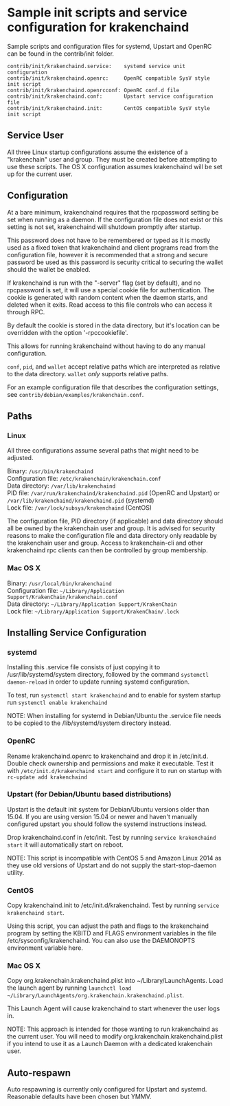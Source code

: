 Sample init scripts and service configuration for krakenchaind
==========================================================

Sample scripts and configuration files for systemd, Upstart and OpenRC
can be found in the contrib/init folder.

    contrib/init/krakenchaind.service:    systemd service unit configuration
    contrib/init/krakenchaind.openrc:     OpenRC compatible SysV style init script
    contrib/init/krakenchaind.openrcconf: OpenRC conf.d file
    contrib/init/krakenchaind.conf:       Upstart service configuration file
    contrib/init/krakenchaind.init:       CentOS compatible SysV style init script

Service User
---------------------------------

All three Linux startup configurations assume the existence of a "krakenchain" user
and group.  They must be created before attempting to use these scripts.
The OS X configuration assumes krakenchaind will be set up for the current user.

Configuration
---------------------------------

At a bare minimum, krakenchaind requires that the rpcpassword setting be set
when running as a daemon.  If the configuration file does not exist or this
setting is not set, krakenchaind will shutdown promptly after startup.

This password does not have to be remembered or typed as it is mostly used
as a fixed token that krakenchaind and client programs read from the configuration
file, however it is recommended that a strong and secure password be used
as this password is security critical to securing the wallet should the
wallet be enabled.

If krakenchaind is run with the "-server" flag (set by default), and no rpcpassword is set,
it will use a special cookie file for authentication. The cookie is generated with random
content when the daemon starts, and deleted when it exits. Read access to this file
controls who can access it through RPC.

By default the cookie is stored in the data directory, but it's location can be overridden
with the option '-rpccookiefile'.

This allows for running krakenchaind without having to do any manual configuration.

`conf`, `pid`, and `wallet` accept relative paths which are interpreted as
relative to the data directory. `wallet` *only* supports relative paths.

For an example configuration file that describes the configuration settings,
see `contrib/debian/examples/krakenchain.conf`.

Paths
---------------------------------

### Linux

All three configurations assume several paths that might need to be adjusted.

Binary:              `/usr/bin/krakenchaind`  
Configuration file:  `/etc/krakenchain/krakenchain.conf`  
Data directory:      `/var/lib/krakenchaind`  
PID file:            `/var/run/krakenchaind/krakenchaind.pid` (OpenRC and Upstart) or `/var/lib/krakenchaind/krakenchaind.pid` (systemd)  
Lock file:           `/var/lock/subsys/krakenchaind` (CentOS)  

The configuration file, PID directory (if applicable) and data directory
should all be owned by the krakenchain user and group.  It is advised for security
reasons to make the configuration file and data directory only readable by the
krakenchain user and group.  Access to krakenchain-cli and other krakenchaind rpc clients
can then be controlled by group membership.

### Mac OS X

Binary:              `/usr/local/bin/krakenchaind`  
Configuration file:  `~/Library/Application Support/KrakenChain/krakenchain.conf`  
Data directory:      `~/Library/Application Support/KrakenChain`  
Lock file:           `~/Library/Application Support/KrakenChain/.lock`  

Installing Service Configuration
-----------------------------------

### systemd

Installing this .service file consists of just copying it to
/usr/lib/systemd/system directory, followed by the command
`systemctl daemon-reload` in order to update running systemd configuration.

To test, run `systemctl start krakenchaind` and to enable for system startup run
`systemctl enable krakenchaind`

NOTE: When installing for systemd in Debian/Ubuntu the .service file needs to be copied to the /lib/systemd/system directory instead.

### OpenRC

Rename krakenchaind.openrc to krakenchaind and drop it in /etc/init.d.  Double
check ownership and permissions and make it executable.  Test it with
`/etc/init.d/krakenchaind start` and configure it to run on startup with
`rc-update add krakenchaind`

### Upstart (for Debian/Ubuntu based distributions)

Upstart is the default init system for Debian/Ubuntu versions older than 15.04. If you are using version 15.04 or newer and haven't manually configured upstart you should follow the systemd instructions instead.

Drop krakenchaind.conf in /etc/init.  Test by running `service krakenchaind start`
it will automatically start on reboot.

NOTE: This script is incompatible with CentOS 5 and Amazon Linux 2014 as they
use old versions of Upstart and do not supply the start-stop-daemon utility.

### CentOS

Copy krakenchaind.init to /etc/init.d/krakenchaind. Test by running `service krakenchaind start`.

Using this script, you can adjust the path and flags to the krakenchaind program by
setting the KBITD and FLAGS environment variables in the file
/etc/sysconfig/krakenchaind. You can also use the DAEMONOPTS environment variable here.

### Mac OS X

Copy org.krakenchain.krakenchaind.plist into ~/Library/LaunchAgents. Load the launch agent by
running `launchctl load ~/Library/LaunchAgents/org.krakenchain.krakenchaind.plist`.

This Launch Agent will cause krakenchaind to start whenever the user logs in.

NOTE: This approach is intended for those wanting to run krakenchaind as the current user.
You will need to modify org.krakenchain.krakenchaind.plist if you intend to use it as a
Launch Daemon with a dedicated krakenchain user.

Auto-respawn
-----------------------------------

Auto respawning is currently only configured for Upstart and systemd.
Reasonable defaults have been chosen but YMMV.
